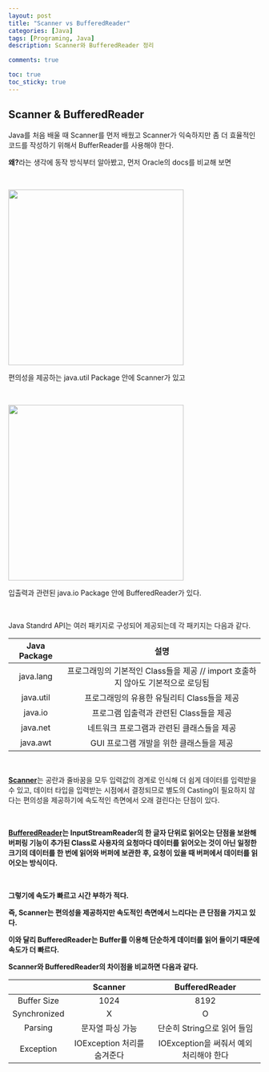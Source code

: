 ```yaml
---
layout: post
title: "Scanner vs BufferedReader"
categories: [Java]
tags: [Programing, Java]
description: Scanner와 BufferedReader 정리

comments: true

toc: true
toc_sticky: true
---
```


## Scanner & BufferedReader

Java를 처음 배울 때 Scanner를 먼저 배웠고 Scanner가 익숙하지만 좀 더 효율적인 코드를 작성하기 위해서 BufferReader를 사용해야 한다.

<b>왜?</b>라는 생각에 동작 방식부터 알아봤고, 먼저 Oracle의 docs를 비교해 보면

<br>

  <img
    src="https://user-images.githubusercontent.com/84614785/155346165-eb21d48c-a8c3-4ca8-a127-0d18e9fb9754.png"
    width="350"
  />

편의성을 제공하는 java.util Package 안에 Scanner가 있고

<br>

  <img
    src="https://user-images.githubusercontent.com/84614785/155346435-f52fcc46-0e87-4c96-a40e-bceb271e315f.png"
    width="350"
  />

입출력과 관련된 java.io Package 안에 BufferedReader가 있다.

<br>

Java Standrd API는 여러 패키지로 구성되어 제공되는데 각 패키지는 다음과 같다.

|Java Package | 설명|
|:-----:|:-------------:|
|java.lang|프로그래밍의 기본적인 Class들을 제공 // import 호출하지 않아도 기본적으로 로딩됨|
|java.util|프로그래밍의 유용한 유틸리티 Class들을 제공|
|java.io|프로그램 입출력과 관련된 Class들을 제공|
|java.net|네트워크 프로그램과 관련된 클래스들을 제공|
|java.awt|GUI 프로그램 개발을 위한 클래스들을 제공|

<br>

<b><u>Scanner</u></b>는 공란과 줄바꿈을 모두 입력값의 경계로 인식해 더 쉽게 데이터를 입력받을 수 있고, 데이터 타입을 입력받는 시점에서 결정되므로 별도의 Casting이 필요하지 않다는 편의성을 제공하기에 속도적인 측면에서 오래 걸린다는 단점이 있다.

<br>

<b><u>BufferedReader</u><b>는 InputStreamReader의 한 글자 단위로 읽어오는 단점을 보완해 버퍼링 기능이 추가된 Class로 사용자의 요청마다 데이터를 읽어오는 것이 아닌 일정한 크기의 데이터를 한 번에 읽어와 버퍼에 보관한 후, 요청이 있을 때 버퍼에서 데이터를 읽어오는 방식이다.

<br>

그렇기에 속도가 빠르고 시간 부하가 적다.

<b>즉</b>, Scanner는 편의성을 제공하지만 속도적인 측면에서 느리다는 큰 단점을 가지고 있다.

이와 달리 BufferedReader는 Buffer를 이용해 단순하게 데이터를 읽어 들이기 때문에 속도가 더 빠르다.

Scanner와 BufferedReader의 차이점을 비교하면 다음과 같다.
​
<br>

||Scanner|BufferedReader|
|:---:|:---:|:---:|
|Buffer Size|1024|8192|
|Synchronized|X|O|
|Parsing|문자열 파싱 가능|단순히 String으로 읽어 들임|
|Exception|IOException 처리를 숨겨준다|IOException을 써줘서 예외 처리해야 한다|